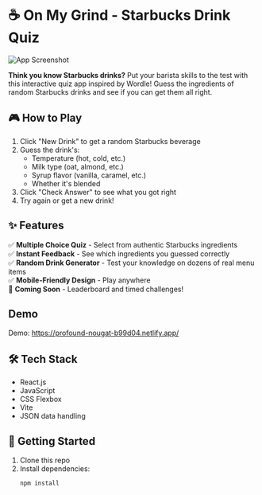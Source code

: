 # ☕ On My Grind - Starbucks Drink Quiz


![App Screenshot](https://courses.codepath.org/course_images/web102/lab3/checkpoint6_val.png)

**Think you know Starbucks drinks?** Put your barista skills to the test with this interactive quiz app inspired by Wordle! Guess the ingredients of random Starbucks drinks and see if you can get them all right.

## 🎮 How to Play

1. Click "New Drink" to get a random Starbucks beverage
2. Guess the drink's:
   - Temperature (hot, cold, etc.)
   - Milk type (oat, almond, etc.)
   - Syrup flavor (vanilla, caramel, etc.)
   - Whether it's blended
3. Click "Check Answer" to see what you got right
4. Try again or get a new drink!

## ✨ Features

✅ **Multiple Choice Quiz** - Select from authentic Starbucks ingredients  
✅ **Instant Feedback** - See which ingredients you guessed correctly  
✅ **Random Drink Generator** - Test your knowledge on dozens of real menu items  
✅ **Mobile-Friendly Design** - Play anywhere  
🔮 **Coming Soon** - Leaderboard and timed challenges!

## Demo
Demo: https://profound-nougat-b99d04.netlify.app/

## 🛠️ Tech Stack

- React.js
- JavaScript
- CSS Flexbox
- Vite
- JSON data handling

## 🚀 Getting Started

1. Clone this repo
2. Install dependencies:
   ```bash
   npm install